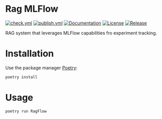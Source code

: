 # Rag MLFlow

[![check.yml](https://github.com/nachojeda/RagFlow/actions/workflows/check.yml/badge.svg)](https://github.com/nachojeda/RagFlow/actions/workflows/check.yml)
[![publish.yml](https://github.com/nachojeda/RagFlow/actions/workflows/publish.yml/badge.svg)](https://github.com/nachojeda/RagFlow/actions/workflows/publish.yml)
[![Documentation](https://img.shields.io/badge/documentation-available-brightgreen.svg)](https://nachojeda.github.io/RagFlow/)
[![License](https://img.shields.io/github/license/nachojeda/RagFlow)](https://github.com/nachojeda/RagFlow/blob/main/LICENCE.txt)
[![Release](https://img.shields.io/github/v/release/nachojeda/RagFlow)](https://github.com/nachojeda/RagFlow/releases)

RAG system that leverages MLFlow capabilities fro experiment tracking.

# Installation

Use the package manager [Poetry](https://python-poetry.org/):

```bash
poetry install
```

# Usage

```bash
poetry run RagFlow
```
